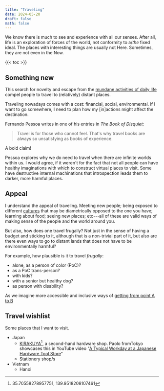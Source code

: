 ```yaml
---
title: "Traveling"
date: 2024-05-20
draft: false
math: false
---
```


We know there is much to see and experience with all our senses. After
all, life is an exploration of forces of the world, not conformity to
a/*the* fixed ideal. The places with interesting things are usually not
Here. Sometimes, they are not even in the Now.

{{< toc >}}

## Something new

This search for novelty and escape from the
[mundane activities of daily life](/simple-living) compel people to travel to
(relatively) distant places.

Traveling nowadays comes with a cost: financial, social, environmental.
If I want to go somewhere, I need to plan how my [in]actions might
affect the destination.

Fernando Pessoa writes in one of his entries in *The Book of Disquiet*:

> Travel is for those who cannot feel. That's why travel books are
> always so unsatisfying as books of experience.

A bold claim!

Pessoa explores why we do need to travel when there are infinite worlds
within us. I would agree, if it weren't for the fact that not all people
can have healthy imaginations with which to construct virtual places to
visit. Some have destructive internal machinations that introspection
leads them to darker, more harmful places.

## Appeal

I understand the appeal of traveling. Meeting new people; being exposed
to different [cultures](/culture) that may be diametrically opposed to the one you
have; learning about food; seeing new places; etc---all of these are
valid ways of making sense of the people and the world around you.

But also, how does one travel frugally? Not just in the sense of having
a budget and sticking to it, although that is a non-trivial part of it,
but also are there even ways to go to distant lands that does not have
to be environmentally harmful?

For example, how plausible is it to travel *frugally*:
- alone, as a person of color (PoC)?
- as a PoC trans-person?
- with kids?
- with a senior but healthy dog?
- as person with disability?

As we imagine more accessible and inclusive ways of [getting from point A to B](/transpo)

## Travel wishlist

Some places that I want to visit.

- Japan
    - [KIRAKUYA](https://kirakuya.co.jp/shoplist/ichikawa)[^kirauya-coordinate],
      a second-hand hardware shop. Paolo fromTokyo showcases this in
      YouTube video "[A Typical Workday at a Japanese Hardware Tool Store](https://www.youtube.com/watch?v=A98jyfB5mws)"
    - Stationery shop/s
- Vietnam
    - Hanoi


[^kirauya-coordinate]: 35.70558278957751, 139.9518208107461
